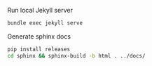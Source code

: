 Run local Jekyll server
```bash
bundle exec jekyll serve
```

Generate sphinx docs
```bash
pip install releases
cd sphinx && sphinx-build -b html . ../docs/
```
